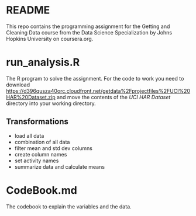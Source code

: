 # README
This repo contains the programming assignment for the Getting and Cleaning Data course from the Data Science Specialization by Johns Hopkins University on coursera.org.

# run_analysis.R
The R program to solve the assignment. For the code to work you need to download https://d396qusza40orc.cloudfront.net/getdata%2Fprojectfiles%2FUCI%20HAR%20Dataset.zip and move the contents of the *UCI HAR Dataset* directory into your working directory.

## Transformations

* load all data
* combination of all data
* filter mean and std dev columns
* create column names
* set activity names
* summarize data and calculate means

# CodeBook.md
The codebook to explain the variables and the data.

